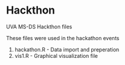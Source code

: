 # Hackthon
UVA MS-DS Hackthon files


These files were used in the hackathon events

1. hackathon.R - Data import and preperation
2. vis1.R - Graphical visualization file


